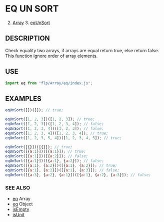# EQ UN SORT

2. [Array](../README.md)
    3. [eqUnSort](./README.md)

## DESCRIPTION
Check equality two arrays, if arrays are equal return true, else return false. This function ignore order of array elements.

## USE

```javascript
import eq from "flp/Array/eq/index.js";
```

## EXAMPLES

```javascript
eqUnSort([])([]); // true;

eqUnSort([1, 2, 3])([1, 2, 3]); // true;
eqUnSort([1, 2, 3])([1, 2, 3, 4]); // false;
eqUnSort([1, 2, 3, 4])([1, 2, 3]); // false;
eqUnSort([1, 2, 3, 4])([1, 2, 3, 4]); // true;
eqUnSort([1, 2, 3, 5, 4])([1, 2, 3, 4, 5]); // true;

eqUnSort([{}])([{}]); // true;
eqUnSort([{a:1}])([{a:1}]); // true;
eqUnSort([{a:1}])([{a:2}]); // false;
eqUnSort([{a:1}])([{a:1}, {a:2}]); // false;
eqUnSort([{a:1}, {a:2}])([{a:1}, {a:2}]); // true;
eqUnSort([{a:1}, {a:2}])([{a:1}, {a:3}]); // false;
eqUnSort([{a:3}, {a:2}, {a:1}])([{a:1}, {a:2}, {a:3}]); // false;
```

### SEE ALSO

- [eq]("../../Object/eq/index.js") Array
- [eq]("../../Object/eq/index.js") Object
- [isEmpty]("../../Array/isEmpty/index.js")
- [isUnit]("../../Array/isUnit/index.js")
